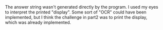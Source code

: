 The answer string wasn't generated directly by the program. I used my eyes
to interpret the printed "display". Some sort of "OCR" could have been
implemented, but I think the challenge in part2 was to print the display,
which was already implemented.
